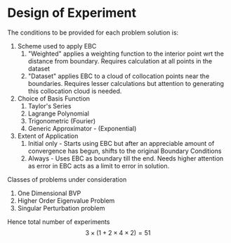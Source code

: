 # Design of Experiment
The conditions to be provided for each problem solution is:
1. Scheme used to apply EBC
	1. "Weighted" applies a weighting function to the interior point wrt the distance from boundary. Requires calculation at all points in the dataset
	2. "Dataset" applies EBC to a cloud of collocation points near the boundaries. Requires lesser calculations but attention to generating this collocation cloud is needed.
2. Choice of Basis Function
	1. Taylor's Series
	2. Lagrange Polynomial
	3. Trigonometric (Fourier)
	4. Generic Approximator - (Exponential)
3. Extent of Application
	1. Initial only - Starts using EBC but after an appreciable amount of convergence has begun, shifts to the original Boundary Conditions
	2. Always - Uses EBC as boundary till the end. Needs higher attention as error in EBC acts as a limit to error in solution.

Classes of problems under consideration
1. One Dimensional BVP
2. Higher Order Eigenvalue Problem
3. Singular Perturbation problem

Hence total number of experiments
$$
3\times (1 + 2\times4\times2) = 51
$$
